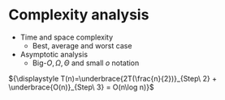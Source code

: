 # Complexity analysis
- Time and space complexity
  - Best, average and worst case
- Asymptotic analysis
  - Big-${O, Ω, Θ}$ and small ${o}$ notation

${\displaystyle  T(n)=\underbrace{2T(\frac{n}{2})}_{Step\ 2} + \underbrace{O(n)}_{Step\ 3} = O(n\log n)}$